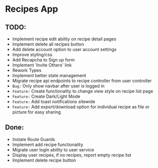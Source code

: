 # Recipes App

## TODO:
- Implement recipe edit ability on recipe detail pages
- Implement delete all recipes button
- Add delete account option to user account settings
- Improve styling/css
- Add Recapcha to Sign up form
- Implement 'Invite Others' link
- Rework Types
- Implement better state management
- Migrate recipe api endpoints to recipe controller from user controller
- `Bug:` Only show navbar after user is logged in
- `Feature:` Create functionality to change view style on recipe list page
- `Feature:` Create Dark/Light Mode
- `Feature:` Add toast notifications sitewide
- `Feature:` Add export/download option for individual recipe as file or picture for easy sharing

## Done:
- Instate Route Guards
- Implement add recipe functionality
- Migrate user login ability to user service
- Display user recipes, if no recipes, report empty recipe list
- Implement delete recipe button

